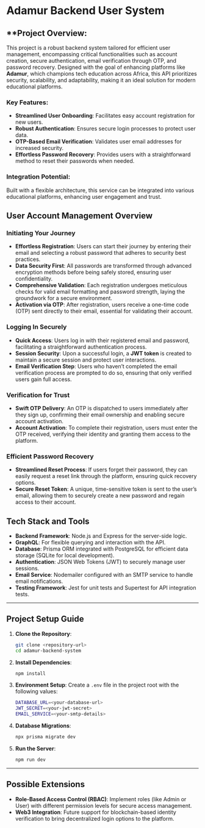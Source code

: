 # **Adamur Backend User System**
## **Project Overview:

This project is a robust backend system tailored for efficient user management, encompassing critical functionalities such as account creation, secure authentication, email verification through OTP, and password recovery. Designed with the goal of enhancing platforms like **Adamur**, which champions tech education across Africa, this API prioritizes security, scalability, and adaptability, making it an ideal solution for modern educational platforms.

### **Key Features:**
- **Streamlined User Onboarding**: Facilitates easy account registration for new users.
- **Robust Authentication**: Ensures secure login processes to protect user data.
- **OTP-Based Email Verification**: Validates user email addresses for increased security.
- **Effortless Password Recovery**: Provides users with a straightforward method to reset their passwords when needed.

### **Integration Potential:**
Built with a flexible architecture, this service can be integrated into various educational platforms, enhancing user engagement and trust.

## **User Account Management Overview**

### **Initiating Your Journey**
- **Effortless Registration**: Users can start their journey by entering their email and selecting a robust password that adheres to security best practices.
- **Data Security First**: All passwords are transformed through advanced encryption methods before being safely stored, ensuring user confidentiality.
- **Comprehensive Validation**: Each registration undergoes meticulous checks for valid email formatting and password strength, laying the groundwork for a secure environment.
- **Activation via OTP**: After registration, users receive a one-time code (OTP) sent directly to their email, essential for validating their account.

### **Logging In Securely**
- **Quick Access**: Users log in with their registered email and password, facilitating a straightforward authentication process.
- **Session Security**: Upon a successful login, a **JWT token** is created to maintain a secure session and protect user interactions.
- **Email Verification Step**: Users who haven’t completed the email verification process are prompted to do so, ensuring that only verified users gain full access.

### **Verification for Trust**
- **Swift OTP Delivery**: An OTP is dispatched to users immediately after they sign up, confirming their email ownership and enabling secure account activation.
- **Account Activation**: To complete their registration, users must enter the OTP received, verifying their identity and granting them access to the platform.

### **Efficient Password Recovery**
- **Streamlined Reset Process**: If users forget their password, they can easily request a reset link through the platform, ensuring quick recovery options.
- **Secure Reset Token**: A unique, time-sensitive token is sent to the user’s email, allowing them to securely create a new password and regain access to their account.

## **Tech Stack and Tools**

- **Backend Framework**: Node.js and Express for the server-side logic.
- **GraphQL**: For flexible querying and interaction with the API.
- **Database**: Prisma ORM integrated with PostgreSQL for efficient data storage (SQLite for local development).
- **Authentication**: JSON Web Tokens (JWT) to securely manage user sessions.
- **Email Service**: Nodemailer configured with an SMTP service to handle email notifications.
- **Testing Framework**: Jest for unit tests and Supertest for API integration tests.

---

## **Project Setup Guide**

1. **Clone the Repository**:
   ```bash
   git clone <repository-url>
   cd adamur-backend-system
   ```

2. **Install Dependencies**:
   ```bash
   npm install
   ```

3. **Environment Setup**:
   Create a `.env` file in the project root with the following values:
   ```bash
   DATABASE_URL=<your-database-url>
   JWT_SECRET=<your-jwt-secret>
   EMAIL_SERVICE=<your-smtp-details>
   ```

4. **Database Migrations**:
   ```bash
   npx prisma migrate dev
   ```

5. **Run the Server**:
   ```bash
   npm run dev
   ```

---

## **Possible Extensions**

- **Role-Based Access Control (RBAC)**: Implement roles (like Admin or User) with different permission levels for secure access management.
- **Web3 Integration**: Future support for blockchain-based identity verification to bring decentralized login options to the platform.
